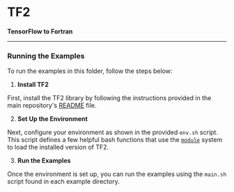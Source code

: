 # TF2

**TensorFlow to Fortran**

---
### Running the Examples

To run the examples in this folder, follow the steps below:

1. **Install TF2**

First, install the TF2 library by following the instructions provided in the main repository's [README](https://github.com/ivanZanardi/tf2/tree/main/README.md) file.

2. **Set Up the Environment**

Next, configure your environment as shown in the provided `env.sh` script. This script defines a few helpful bash functions that use the [`module`](https://github.com/envmodules/modules/tree/main) system to load the installed version of TF2.

3. **Run the Examples**

Once the environment is set up, you can run the examples using the `main.sh` script found in each example directory.
